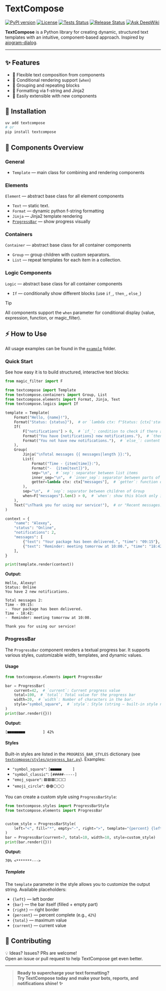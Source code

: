 # TextCompose

[![PyPI version](https://img.shields.io/pypi/v/textcompose?color=blue)](https://pypi.org/project/textcompose)
[![License](https://img.shields.io/github/license/m-xim/textcompose.svg)](/LICENSE)
[![Tests Status](https://github.com/m-xim/textcompose/actions/workflows/tests.yml/badge.svg)](https://github.com/m-xim/textcompose/actions)
[![Release Status](https://github.com/m-xim/textcompose/actions/workflows/release.yml/badge.svg)](https://github.com/m-xim/textcompose/actions)
[![Ask DeepWiki](https://deepwiki.com/badge.svg)](https://deepwiki.com/m-xim/textcompose)

**TextCompose** is a Python library for creating dynamic, structured text templates with an intuitive, component-based approach. Inspired by [aiogram-dialog](https://github.com/Tishka17/aiogram_dialog).

---

## ✨ Features

- 🧱 Flexible text composition from components
- 🔀 Conditional rendering support (`when`)
- 🔁 Grouping and repeating blocks
- 🎨 Formatting via f-string and Jinja2
- 🔌 Easily extensible with new components

## 🚀 Installation

```bash
uv add textcompose
# or
pip install textcompose
```

## 🧩 Components Overview

### General

- `Template` — main class for combining and rendering components


### Elements
`Element` — abstract base class for all element components

- `Text` — static text.
- `Format` — dynamic python f-string formatting
- `Jinja` — Jinja2 template rendering
- [`ProgressBar`](#progressbar) — show progress visually

### Containers
`Container` — abstract base class for all container components

- `Group` — group children with custom separators.
- `List` — repeat templates for each item in a collection.

### Logic Components
`Logic` — abstract base class for all container components

- `If` — conditionally show different blocks (use `if_`, `then_`, `else_`)

> [!TIP]
> All components support the `when` parameter for conditional display (value, expression, function, or magic_filter).

## ⚡️ How to Use

All usage examples can be found in the [`example`](./example) folder.

### Quick Start
See how easy it is to build structured, interactive text blocks:

```python
from magic_filter import F

from textcompose import Template
from textcompose.containers import Group, List
from textcompose.elements import Format, Jinja, Text
from textcompose.logics import If

template = Template(
    Format("Hello, {name}!"),
    Format("Status: {status}"),  # or `lambda ctx: f"Status: {ctx['status']}"` with function
    If(
        F["notifications"] > 0,  # `if_`: condition to check if there are notifications
        Format("You have {notifications} new notifications."),  # `then_`: content to render if condition is True
        Format("You not have new notifications."),  # `else_`: content to render if condition is False
    ),
    Group(
        Jinja("\nTotal messages {{ messages|length }}:"),
        List(
            Format("Time - {item[time]}:"),
            Format("-  {item[text]}"),
            sep="\n",  # `sep`: separator between list items
            inner_sep="\n",  # `inner_sep`: separator between parts of a single item
            getter=lambda ctx: ctx["messages"],  # `getter`: function or F to extract the list of messages from context
        ),
        sep="\n",  # `sep`: separator between children of Group
        when=F["messages"].len() > 0,  # `when`: show this block only if there are messages
    ),
    Text("\nThank you for using our service!"),  # or "Recent messages:" without class
)

context = {
    "name": "Alexey",
    "status": "Online",
    "notifications": 2,
    "messages": [
        {"text": "Your package has been delivered.", "time": "09:15"},
        {"text": "Reminder: meeting tomorrow at 10:00.", "time": "18:42"},
    ],
}

print(template.render(context))
```

**Output:**
```
Hello, Alexey!
Status: Online
You have 2 new notifications.

Total messages 2:
Time - 09:15:
-  Your package has been delivered.
Time - 18:42:
-  Reminder: meeting tomorrow at 10:00.

Thank you for using our service!
```

### ProgressBar

The `ProgressBar` component renders a textual progress bar. It supports various styles, customizable width, templates, and dynamic values.

#### Usage

```python
from textcompose.elements import ProgressBar

bar = ProgressBar(
    current=42,  # `current`: Current progress value
    total=100,  # `total`: Total value for the progress bar
    width=20,  # `width`: Number of characters in the bar.
    style="symbol_square",  # `style`: Style (string — built-in style name, or `ProgressBarStyle` object).
)
print(bar.render({}))
```

**Output:**
```
[■■■■■■■■        ] 42%
```

#### Styles

Built-in styles are listed in the `PROGRESS_BAR_STYLES` dictionary (see [`textcompose/styles/progress_bar.py`](./textcompose/styles/progress_bar.py)). Examples:

- `"symbol_square"`: `[■■■■■     ]`
- `"symbol_classic"`: `[#####-----]`
- `"emoj_square"`: `🟩🟩🟩⬜⬜⬜`
- `"emoji_circle"`: `🟢🟢⚪⚪⚪`

You can create a custom style using `ProgressBarStyle`:

```python
from textcompose.styles import ProgressBarStyle
from textcompose.elements import ProgressBar


custom_style = ProgressBarStyle(
    left="<", fill="*", empty="-", right=">", template="{percent} {left}{bar}{right}"
)
bar = ProgressBar(current=7, total=10, width=10, style=custom_style)
print(bar.render({}))
```

**Output:**
```
70% <*******--->
```

##### Template

The `template` parameter in the style allows you to customize the output string. Available placeholders:
- `{left}` — left border
- `{bar}` — the bar itself (filled + empty part)
- `{right}` — right border
- `{percent}` — percent complete (e.g., `42%`)
- `{total}` — maximum value
- `{current}` — current value

## 🤝 Contributing

💡 Ideas? Issues? PRs are welcome!<br>
Open an issue or pull request to help TextCompose get even better.

---

> **Ready to supercharge your text formatting?<br>**
> **Try TextCompose today and make your bots, reports, and notifications shine! ✨**